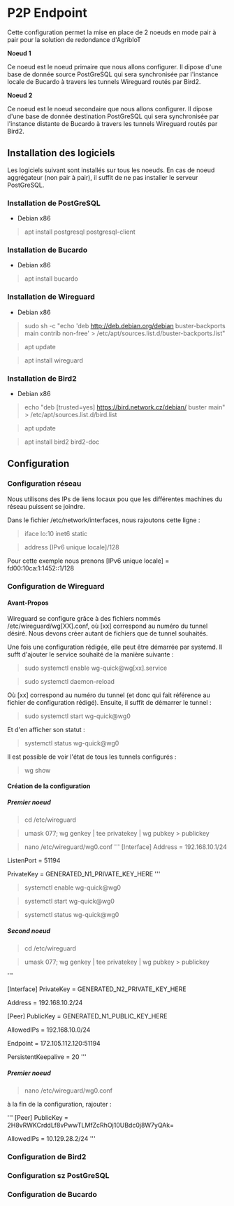 # P2P Endpoint

Cette configuration permet la mise en place de 2 noeuds en mode pair à pair pour la solution de redondance d'AgribIoT

**Noeud 1**

Ce noeud est le noeud primaire que nous allons configurer.
Il dipose d'une base de donnée source PostGreSQL qui sera synchronisée par l'instance locale de Bucardo à travers les tunnels Wireguard routés par Bird2.

**Noeud 2**

Ce noeud est le noeud secondaire que nous allons configurer.
Il dipose d'une base de donnée destination PostGreSQL qui sera synchronisée par l'instance distante de Bucardo à travers les tunnels Wireguard routés par Bird2.


## Installation des logiciels

Les logiciels suivant sont installés sur tous les noeuds. En cas de noeud aggrégateur (non pair à pair), il suffit de ne pas installer le serveur PostGreSQL.

### Installation de PostGreSQL

- Debian x86

>apt install postgresql postgresql-client

### Installation de Bucardo

- Debian x86

>apt install bucardo

### Installation de Wireguard

- Debian x86

> sudo sh -c "echo 'deb http://deb.debian.org/debian buster-backports main contrib non-free' > /etc/apt/sources.list.d/buster-backports.list"

> apt update

>apt install wireguard

### Installation de Bird2

- Debian x86

> echo "deb [trusted=yes] https://bird.network.cz/debian/ buster main" > /etc/apt/sources.list.d/bird.list

> apt update

> apt install bird2 bird2-doc


## Configuration

### Configuration réseau

Nous utilisons des IPs de liens locaux pou que les différentes machines du réseau puissent se joindre.

Dans le fichier /etc/network/interfaces, nous rajoutons cette ligne :

> iface lo:10 inet6 static

> 	address [IPv6 unique locale]/128

Pour cette exemple nous prenons [IPv6 unique locale] = fd00:10ca:1:1452::1/128

### Configuration de Wireguard

#### Avant-Propos

Wireguard se configure grâce à des fichiers nommés /etc/wireguard/wg[XX].conf, où [xx] correspond au numéro du tunnel désiré. Nous devons créer autant de fichiers que de tunnel souhaités.

Une fois une configuration rédigée, elle peut être démarrée par systemd. Il sufft d'ajouter le service souhaité de la manière suivante :
> sudo systemctl enable wg-quick@wg[xx].service

> sudo systemctl daemon-reload

Où [xx] correspond au numéro du tunnel (et donc qui fait référence au fichier de configuration rédigé).
Ensuite, il suffit de démarrer le tunnel :

> sudo systemctl start wg-quick@wg0

Et d'en afficher son statut :

> systemctl status wg-quick@wg0

Il est possible de voir l'état de tous les tunnels configurés :

> wg show

#### Création de la configuration

##### Premier noeud

> cd /etc/wireguard

> umask 077; wg genkey | tee privatekey | wg pubkey > publickey

> nano /etc/wireguard/wg0.conf
'''
[Interface]
Address = 192.168.10.1/24
 
ListenPort = 51194
 
PrivateKey = GENERATED_N1_PRIVATE_KEY_HERE
'''

> systemctl enable wg-quick@wg0

> systemctl start wg-quick@wg0

> systemctl status wg-quick@wg0


##### Second noeud
> cd /etc/wireguard

> umask 077; wg genkey | tee privatekey | wg pubkey > publickey

'''

[Interface]
PrivateKey = GENERATED_N2_PRIVATE_KEY_HERE
 
Address = 192.168.10.2/24
 
[Peer]
PublicKey = GENERATED_N1_PUBLIC_KEY_HERE
 
AllowedIPs = 192.168.10.0/24
 
Endpoint = 172.105.112.120:51194
 
PersistentKeepalive = 20
'''
##### Premier noeud

> nano /etc/wireguard/wg0.conf

à la fin de la configuration, rajouter :

'''
[Peer]
PublicKey = 2H8vRWKCrddLf8vPwwTLMfZcRhOj10UBdc0j8W7yQAk=

AllowedIPs = 10.129.28.2/24
'''

### Configuration de Bird2

### Configuration sz PostGreSQL

### Configuration de Bucardo

